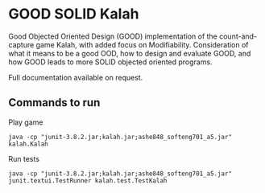 # GOOD SOLID Kalah
Good Objected Oriented Design (GOOD) implementation of the count-and-capture game Kalah, with added focus on Modifiability. Consideration of what it means to be a good OOD, how to design and evaluate GOOD, and how GOOD leads to more SOLID objected oriented programs.

Full documentation available on request.

## Commands to run
Play game
```
java -cp "junit-3.8.2.jar;kalah.jar;ashe848_softeng701_a5.jar" kalah.Kalah
```

Run tests
```
java -cp "junit-3.8.2.jar;kalah.jar;ashe848_softeng701_a5.jar" junit.textui.TestRunner kalah.test.TestKalah
```
